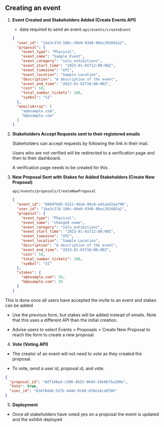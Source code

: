 ## Creating an event

1. **Event Created and Stakeholders Added (Create Events API)**

   - data required to send an event.`api/events/createEvent`

   ```json
   {
     "user_id": "1be3c37d-106c-49e0-9346-06ec291602a2",
     "proposal": {
       "event_type": "Physical",
       "event_name": "Sample Event",
       "event_category": "solo_exhibitions",
       "event_start_time": "2023-01-01T12:00:00Z",
       "event_timezone": "UTC",
       "event_location": "Sample Location",
       "description": "A description of the event",
       "event_end_time": "2023-01-01T18:00:00Z",
       "cost": 50,
       "total_number_tickets": 100,
       "symbol": "SI"
     },
     "emailsArray": [
       "a@example.com",
       "b@example.com"
     ]
   }
   ```


 
2. **Stakeholders Accept Requests sent to their registered emails**

    Stakeholders can accept requests by following the link in their mail.

   Users who are not verified will be redirected to a verification page and then to their dashboard.

   A verification page needs to be created for this .

3. **New Proposal Sent with Stakes for Added Stakeholders (Create New Proposal)**

    `api/events/proposals/CreateNewProposal`
   ```json
   {
     "event_id": "8669fb05-0151-4dab-90c0-a41aed2aaf96",
     "user_id": "1be3c37d-106c-49e0-9346-06ec291602a2",
     "proposal": {
       "event_type": "Physical",
       "event_name": "changed name",
       "event_category": "solo_exhibitions",
       "event_start_time": "2023-01-01T12:00:00Z",
       "event_timezone": "UTC",
       "event_location": "Sample Location",
       "description": "A description of the event",
       "event_end_time": "2023-01-01T18:00:00Z",
       "cost": 50,
       "total_number_tickets": 100,
       "symbol": "SI"
     },
     "stakes": {
       "a@example.com": 50,
       "b@example.com": 50
     }
   }
   ```
This is done once all users have accepted the invite to an event and stakes can be added 
   - Use the previous form, but stakes will be added instead of emails. Note that this uses a different API than the initial creation.

   - Advise users to select Events > Proposals > Create New Proposal to reach the form to create a new proposal.

 
4. **Vote (Voting API)**

	
  - The creator of an event will not need to vote as they created the proposal.

   - To vote, send a user id, proposal id, and vote.

   ```json
   {
     "proposal_id": "8d7148ad-c308-4623-964d-19e8675a200e",
     "Vote": true,
     "user_id": "63478ab8-537b-444e-9cb0-d34e14ce0fb6"
   }
   ```
5. **Deployment**
 - Once all stakeholders have voted yes on a proposal the event is updated and the exhibit deployed
